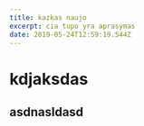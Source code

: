 ```yaml
---
title: kazkas naujo
excerpt: cia tupo yra aprasymas
date: 2019-05-24T12:59:19.544Z
---
```

# kdjaksdas
## asdnasldasd
